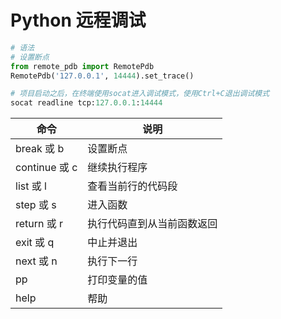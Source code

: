 # Python 远程调试

```python
# 语法
# 设置断点
from remote_pdb import RemotePdb
RemotePdb('127.0.0.1', 14444).set_trace()

# 项目启动之后，在终端使用socat进入调试模式，使用Ctrl+C退出调试模式
socat readline tcp:127.0.0.1:14444
```

|  命令           |     说明    |
|  ----          |     ---     |
|  break 或 b    |     设置断点 |
|  continue 或 c |     继续执行程序 |
|  list 或 l     |     查看当前行的代码段 |
|  step 或 s   |     	进入函数 	|
|  return 或 r   |     执行代码直到从当前函数返回 |
|  exit 或 q     |     中止并退出 |
|  next 或 n     |     执行下一行 |
|  pp            |     打印变量的值 |
|  help          |     帮助 |